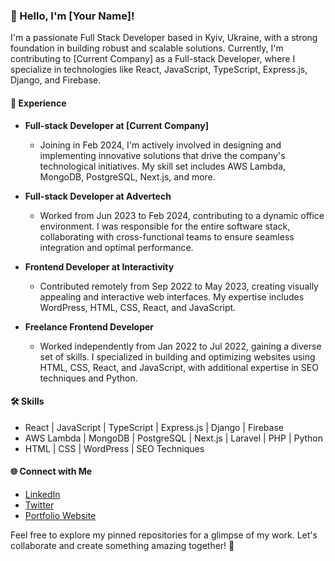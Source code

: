 ### 👋 Hello, I'm [Your Name]!

I'm a passionate Full Stack Developer based in Kyiv, Ukraine, with a strong foundation in building robust and scalable solutions. Currently, I'm contributing to [Current Company] as a Full-stack Developer, where I specialize in technologies like React, JavaScript, TypeScript, Express.js, Django, and Firebase.

#### 🚀 Experience

- **Full-stack Developer at [Current Company]**
  - Joining in Feb 2024, I'm actively involved in designing and implementing innovative solutions that drive the company's technological initiatives. My skill set includes AWS Lambda, MongoDB, PostgreSQL, Next.js, and more.
  
- **Full-stack Developer at Advertech**
  - Worked from Jun 2023 to Feb 2024, contributing to a dynamic office environment. I was responsible for the entire software stack, collaborating with cross-functional teams to ensure seamless integration and optimal performance.

- **Frontend Developer at Interactivity**
  - Contributed remotely from Sep 2022 to May 2023, creating visually appealing and interactive web interfaces. My expertise includes WordPress, HTML, CSS, React, and JavaScript.

- **Freelance Frontend Developer**
  - Worked independently from Jan 2022 to Jul 2022, gaining a diverse set of skills. I specialized in building and optimizing websites using HTML, CSS, React, and JavaScript, with additional expertise in SEO techniques and Python.

#### 🛠️ Skills

- React | JavaScript | TypeScript | Express.js | Django | Firebase
- AWS Lambda | MongoDB | PostgreSQL | Next.js | Laravel | PHP | Python
- HTML | CSS | WordPress | SEO Techniques

#### 🌐 Connect with Me

- [LinkedIn](your-linkedin-profile)
- [Twitter](your-twitter-profile)
- [Portfolio Website](your-portfolio-website)

Feel free to explore my pinned repositories for a glimpse of my work. Let's collaborate and create something amazing together! 🚀
